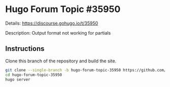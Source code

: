 # Hugo Forum Topic #35950

Details: <https://discourse.gohugo.io/t/35950>

Description: Output format not working for partials

## Instructions

Clone this branch of the repository and build the site.

```bash
git clone --single-branch -b hugo-forum-topic-35950 https://github.com/jmooring/hugo-testing hugo-forum-topic-35950
cd hugo-forum-topic-35950
hugo server
```
